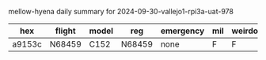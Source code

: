 mellow-hyena daily summary for 2024-09-30-vallejo1-rpi3a-uat-978

|hex|flight|model|reg|emergency|mil|weirdo|
|--|--|--|--|--|--|--|
|a9153c|N68459|C152|N68459|none|F|F|
